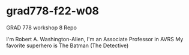 # grad778-f22-w08
GRAD 778 workshop 8 Repo

I'm Robert A. Washington-Allen, I'm an Associate Professor in AVRS
My favorite superhero is The Batman (The Detective)
